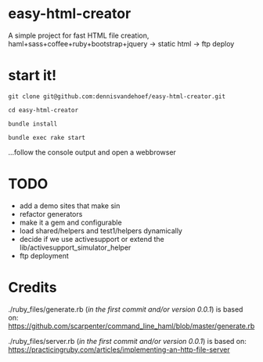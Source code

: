easy-html-creator
=================

A simple project for fast HTML file creation, haml+sass+coffee+ruby+bootstrap+jquery -> static html -> ftp deploy

start it!
=======
 `git clone git@github.com:dennisvandehoef/easy-html-creator.git`
 
 `cd easy-html-creator` 
 
 `bundle install`
 
 `bundle exec rake start`

  ...follow the console output and open a webbrowser

TODO
=======
- add a demo sites that make sin
- refactor generators
- make it a gem and configurable
- load shared/helpers and test1/helpers dynamically
- decide if we use activesupport or extend the lib/activesupport_simulator_helper
- ftp deployment


Credits
=======

./ruby_files/generate.rb (*in the first commit and/or version 0.0.1*) is based on:
https://github.com/scarpenter/command_line_haml/blob/master/generate.rb

./ruby_files/server.rb (*in the first commit and/or version 0.0.1*) is based on:
https://practicingruby.com/articles/implementing-an-http-file-server
